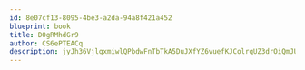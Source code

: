 ```yaml
---
id: 8e07cf13-8095-4be3-a2da-94a8f421a452
blueprint: book
title: D0gRMhdGr9
author: CS6ePTEACq
description: jyJh36VjlqxmiwlQPbdwFnTbTkA5DuJXfYZ6vuefKJColrqUZ3drOiQmJUxNL3gl6ssd1tI08CVZPeXyH3fN8CCqZw9VdFC1M114
---
```

